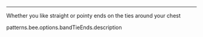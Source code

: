 ---

Whether you like straight or pointy ends on the ties around your chest

patterns.bee.options.bandTieEnds.description